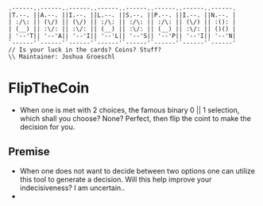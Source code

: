 ```
.------..------..------..------..------..------..------..------.
|T.--. ||A.--. ||I.--. ||L.--. ||S.--. ||P.--. ||I.--. ||N.--. |
| :/\: || (\/) || (\/) || :/\: || :/\: || :/\: || (\/) || :(): |
| (__) || :\/: || :\/: || (__) || :\/: || (__) || :\/: || ()() |
| '--'T|| '--'A|| '--'I|| '--'L|| '--'S|| '--'P|| '--'I|| '--'N|
`------'`------'`------'`------'`------'`------'`------'`------'
// Is your luck in the cards? Coins? Stuff?
\\ Maintainer: Joshua Groeschl
```
# FlipTheCoin
- When one is met with 2 choices, the famous binary 0 || 1 selection, which shall you choose? None? Perfect, then flip the coint to make the decision for you.

## __Premise__
- When one does not want to decide between two options one can utilize this tool to generate a decision. Will this help improve your indecisiveness? I am uncertain..
- 
